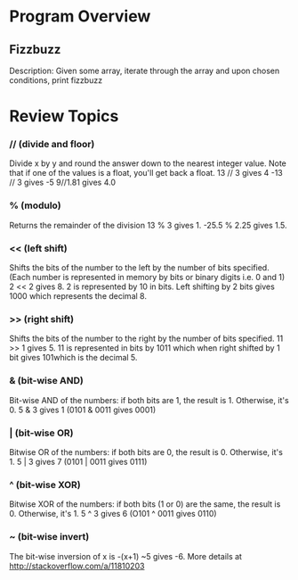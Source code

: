 # Program Overview

## Fizzbuzz
Description: Given some array, iterate through the array and upon chosen conditions, print fizzbuzz

# Review Topics

### // (divide and floor)

Divide x by y and round the answer down to the nearest integer value. Note that if one of the values is a float, you'll get back a float.
13 // 3 gives 4
-13 // 3 gives -5
9//1.81 gives 4.0

### % (modulo)

Returns the remainder of the division
13 % 3 gives 1. -25.5 % 2.25 gives 1.5.

### << (left shift)

Shifts the bits of the number to the left by the number of bits specified. (Each number is represented in memory by bits or binary digits i.e. 0 and 1)
2 << 2 gives 8. 2 is represented by 10 in bits.
Left shifting by 2 bits gives 1000 which represents the decimal 8.

### >> (right shift)

Shifts the bits of the number to the right by the number of bits specified.
11 >> 1 gives 5.
11 is represented in bits by 1011 which when right shifted by 1 bit gives 101which is the decimal 5.

### & (bit-wise AND)

Bit-wise AND of the numbers: if both bits are 1, the result is 1. Otherwise, it's 0.
5 & 3 gives 1 (0101 & 0011 gives 0001)

### | (bit-wise OR)

Bitwise OR of the numbers: if both bits are 0, the result is 0. Otherwise, it's 1.
5 | 3 gives 7 (0101 | 0011 gives 0111)

### ^ (bit-wise XOR)

Bitwise XOR of the numbers: if both bits (1 or 0) are the same, the result is 0. Otherwise, it's 1.
5 ^ 3 gives 6 (O101 ^ 0011 gives 0110)

### ~ (bit-wise invert)

The bit-wise inversion of x is -(x+1)
~5 gives -6. More details at http://stackoverflow.com/a/11810203
